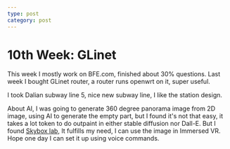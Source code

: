 ```yaml
---
type: post
category: post
---
```


# 10th Week: GLinet

This week I mostly work on BFE.com, finished about 30% questions. Last week I bought GLinet router, a router runs openwrt on it, super useful.

I took Dalian subway line 5, nice new subway line, I like the station design.

About AI, I was going to generate 360 degree panorama image from 2D image, using AI to generate the empty part, but I found it's not that easy, it takes a lot token to do outpaint in either stable diffusion nor Dall-E. But I found [Skybox lab](https://skybox.blockadelabs.com/), It fulfills my need, I can use the image in Immersed VR. Hope one day I can set it up using voice commands.
